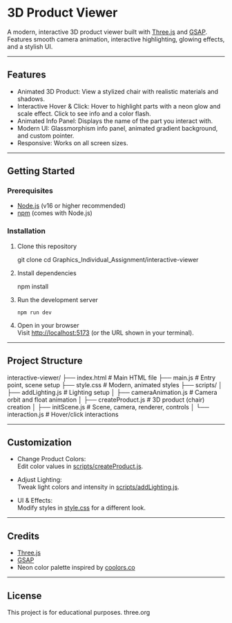 # 3D Product Viewer

A modern, interactive 3D product viewer built with [Three.js](https://threejs.org/) and [GSAP](https://greensock.com/gsap/).  
Features smooth camera animation, interactive highlighting, glowing effects, and a stylish UI.

---

## Features

- Animated 3D Product: View a stylized chair with realistic materials and shadows.
- Interactive Hover & Click: Hover to highlight parts with a neon glow and scale effect. Click to see info and a color flash.
- Animated Info Panel: Displays the name of the part you interact with.
- Modern UI: Glassmorphism info panel, animated gradient background, and custom pointer.
- Responsive: Works on all screen sizes.

---

## Getting Started

### Prerequisites

- [Node.js](https://nodejs.org/) (v16 or higher recommended)
- [npm](https://www.npmjs.com/) (comes with Node.js)

### Installation
1. Clone this repository

   git clone <your-repo-url>
   cd Graphics_Individual_Assignment/interactive-viewer

2. Install dependencies

      npm install

3. Run the development server

       npm run dev

4. Open in your browser  
   Visit [http://localhost:5173](http://localhost:5173) (or the URL shown in your terminal).

---

## Project Structure

   interactive-viewer/
├── index.html          # Main HTML file
├── main.js             # Entry point, scene setup
├── style.css           # Modern, animated styles
├── scripts/
│   ├── addLighting.js      # Lighting setup
│   ├── cameraAnimation.js  # Camera orbit and float animation
│   ├── createProduct.js    # 3D product (chair) creation
│   ├── initScene.js        # Scene, camera, renderer, controls
│   └── interaction.js      # Hover/click interactions

---

## Customization

- Change Product Colors:  
  Edit color values in [scripts/createProduct.js](scripts/createProduct.js).

- Adjust Lighting:  
  Tweak light colors and intensity in [scripts/addLighting.js](scripts/addLighting.js).

- UI & Effects:  
  Modify styles in [style.css](style.css) for a different look.

---

## Credits

- [Three.js](https://threejs.org/)
- [GSAP](https://greensock.com/gsap/)
- Neon color palette inspired by [coolors.co](https://coolors.co/)

---

## License

This project is for educational purposes.
three.org

